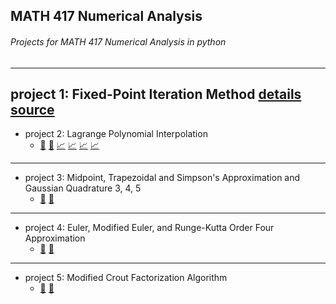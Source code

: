 ## MATH 417 Numerical Analysis
###### Projects for MATH 417 Numerical Analysis in python
---
project 1: Fixed-Point Iteration Method
[details](p1_instructions.txt) 
[source](project1.py)
---
* project 2: Lagrange Polynomial Interpolation
  * [:pencil:](p2_instructions.txt) [:hammer:](project2.py) [:chart_with_upwards_trend:](test_p2_opt1.png) [:chart_with_upwards_trend:](test_p2_opt2.png) [:chart_with_upwards_trend:](test_p2_opt3.png) [:chart_with_upwards_trend:](test_p2_opt4.png)
---
* project 3: Midpoint, Trapezoidal and Simpson's Approximation and Gaussian Quadrature 3, 4, 5
  * [:pencil:](p3_instructions.txt) [:hammer:](project3.py)
---
* project 4: Euler, Modified Euler, and Runge-Kutta Order Four Approximation
  * [:pencil:](p4_instructions.txt) [:hammer:](project4.py)
---
* project 5: Modified Crout Factorization Algorithm
  * [:pencil:](p5_instructions.txt) [:hammer:](project5.py)
